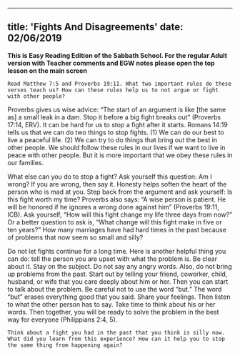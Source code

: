 ---
title: 'Fights And Disagreements'
date: 02/06/2019
--

**This is Easy Reading Edition of the Sabbath School. For the regular Adult version with Teacher comments and EGW notes please open the top lesson on the main screen**

`Read Matthew 7:5 and Proverbs 19:11. What two important rules do these verses teach us? How can these rules help us to not argue or fight with other people?`

Proverbs gives us wise advice: “The start of an argument is like [the same as] a small leak in a dam. Stop it before a big fight breaks out” (Proverbs 17:14, ERV). It can be hard for us to stop a fight after it starts. Romans 14:19 tells us that we can do two things to stop fights. (1) We can do our best to live a peaceful life. (2) We can try to do things that bring out the best in other people. We should follow these rules in our lives if we want to live in peace with other people. But it is more important that we obey these rules in our families. 

What else can you do to stop a fight? Ask yourself this question: Am I wrong? If you are wrong, then say it. Honesty helps soften the heart of the person who is mad at you. Step back from the argument and ask yourself: Is this fight worth my time? Proverbs also says: “A wise person is patient. He will be honored if he ignores a wrong done against him” (Proverbs 19:11, ICB). Ask yourself, “How will this fight change my life three days from now?” Or a better question to ask is, “What change will this fight make in five or ten years?” How many marriages have had hard times in the past because of problems that now seem so small and silly?

Do not let fights continue for a long time. Here is another helpful thing you can do: tell the person you are upset with what the problem is. Be clear about it. Stay on the subject. Do not say any angry words. Also, do not bring up problems from the past. Start out by telling your friend, coworker, child, husband, or wife that you care deeply about him or her. Then you can start to talk about the problem. Be careful not to use the word “but.” The word “but” erases everything good that you said. Share your feelings. Then listen to what the other person has to say. Take time to think about his or her words. Then together, you will be ready to solve the problem in the best way for everyone (Philippians 2:4, 5).

`Think about a fight you had in the past that you think is silly now. What did you learn from this experience? How can it help you to stop the same thing from happening again?`